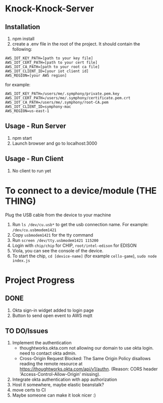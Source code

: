 # Knock-Knock-Server

## Installation

1. npm install
2. create a .env file in the root of the project.  It should contain the following:

```
AWS_IOT_KEY_PATH=[path to your key file]
AWS_IOT_CERT_PATH=[path to your cert file]
AWS_IOT_CA_PATH=[path to your root ca file]
AWS_IOT_CLIENT_ID=[your iot client id]
AWS_REGION=[your AWS region]
```
for example:
```
AWS_IOT_KEY_PATH=/users/me/.symphony/private.pem.key
AWS_IOT_CERT_PATH=/users/me/.symphony/certificate.pem.crt
AWS_IOT_CA_PATH=/users/me/.symphony/root-CA.pem
AWS_IOT_CLIENT_ID=symphony-mac
AWS_REGION=us-east-1
```

## Usage - Run Server

1. npm start
2. Launch browser and go to localhost:3000

## Usage - Run Client
1. No client to run yet

# To connect to a device/module (THE THING)
Plug the USB cable from the device to your machine

1. Run `ls /dev/cu.usb*` to get the usb connection name. For example: `/dev/cu.usbmodem1421`
2. Copy `usbmodem1421` for the tty command
3. Run `screen /dev/tty.usbmodem1421 115200`
4. Login with `chip/chip` for CHIP, `root/intel-edison` for EDISON
5. Viola, you can see the console of the device.
6. To start the chip, `cd [device-name]` (for example `cello-game`), `sudo node index.js`


# Project Progress
## DONE
1. Okta sign-in widget added to login page
2. Button to send open event to AWS mqtt


## TO DO/Issues
1. Implement the authentication
	* thoughtworks.okta.com not allowing our domain to use okta login. need to contact okta admin.
	* Cross-Origin Request Blocked: The Same Origin Policy disallows reading the remote resource at https://thoughtworks.okta.com/api/v1/authn. (Reason: CORS header 'Access-Control-Allow-Origin' missing).
2. Integrate okta authentication with app authorization
3. Host it somewhere, maybe elastic beanstalk?
4. move certs to CI
5. Maybe someone can make it look nicer :)